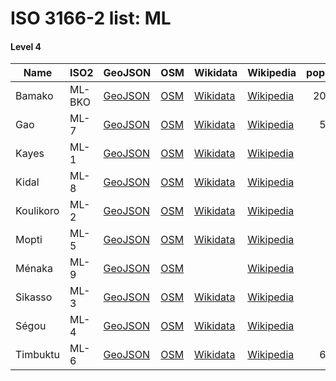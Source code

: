 # ISO 3166-2 list: ML


#### Level 4
Name | ISO2 | GeoJSON | OSM | Wikidata | Wikipedia | population 
--- | --- | --- | --- | --- | --- | --: 
Bamako | ML-BKO | [GeoJSON](../../export/geojson/q7/iso2/ML/ML-BKO.geojson) | [OSM](https://www.openstreetmap.org/relation/2105525) | [Wikidata](https://www.wikidata.org/wiki/Q3703) | [Wikipedia](http://en.wikipedia.org/wiki/fr%3ABamako) | 2009109
Gao | ML-7 | [GeoJSON](../../export/geojson/q7/iso2/ML/ML-7.geojson) | [OSM](https://www.openstreetmap.org/relation/2096895) | [Wikidata](https://www.wikidata.org/wiki/Q332392) | [Wikipedia](http://en.wikipedia.org/wiki/fr%3AR%C3%A9gion%20de%20Gao) | 544120
Kayes | ML-1 | [GeoJSON](../../export/geojson/q7/iso2/ML/ML-1.geojson) | [OSM](https://www.openstreetmap.org/relation/2096896) | [Wikidata](https://www.wikidata.org/wiki/Q332113) | [Wikipedia](http://en.wikipedia.org/wiki/fr%3AR%C3%A9gion%20de%20Kayes) | 
Kidal | ML-8 | [GeoJSON](../../export/geojson/q7/iso2/ML/ML-8.geojson) | [OSM](https://www.openstreetmap.org/relation/2096897) | [Wikidata](https://www.wikidata.org/wiki/Q338988) | [Wikipedia](http://en.wikipedia.org/wiki/fr%3AR%C3%A9gion%20de%20Kidal) | 
Koulikoro | ML-2 | [GeoJSON](../../export/geojson/q7/iso2/ML/ML-2.geojson) | [OSM](https://www.openstreetmap.org/relation/2096898) | [Wikidata](https://www.wikidata.org/wiki/Q287789) | [Wikipedia](http://en.wikipedia.org/wiki/fr%3AR%C3%A9gion%20de%20Koulikoro) | 
Mopti | ML-5 | [GeoJSON](../../export/geojson/q7/iso2/ML/ML-5.geojson) | [OSM](https://www.openstreetmap.org/relation/2096899) | [Wikidata](https://www.wikidata.org/wiki/Q214155) | [Wikipedia](http://en.wikipedia.org/wiki/fr%3AR%C3%A9gion%20de%20Mopti) | 
Ménaka | ML-9 | [GeoJSON](../../export/geojson/q7/iso2/ML/ML-9.geojson) | [OSM](https://www.openstreetmap.org/relation/3079153) |  | [Wikipedia](http://en.wikipedia.org/wiki/fr%3AR%C3%A9gion_de_M%C3%A9naka) | 
Sikasso | ML-3 | [GeoJSON](../../export/geojson/q7/iso2/ML/ML-3.geojson) | [OSM](https://www.openstreetmap.org/relation/2096900) | [Wikidata](https://www.wikidata.org/wiki/Q461298) | [Wikipedia](http://en.wikipedia.org/wiki/fr%3AR%C3%A9gion%20de%20Sikasso) | 
Ségou | ML-4 | [GeoJSON](../../export/geojson/q7/iso2/ML/ML-4.geojson) | [OSM](https://www.openstreetmap.org/relation/2096901) | [Wikidata](https://www.wikidata.org/wiki/Q656845) | [Wikipedia](http://en.wikipedia.org/wiki/fr%3AR%C3%A9gion%20de%20S%C3%A9gou) | 
Timbuktu | ML-6 | [GeoJSON](../../export/geojson/q7/iso2/ML/ML-6.geojson) | [OSM](https://www.openstreetmap.org/relation/2096902) | [Wikidata](https://www.wikidata.org/wiki/Q339462) | [Wikipedia](http://en.wikipedia.org/wiki/fr%3AR%C3%A9gion%20de%20Tombouctou) | 681691
